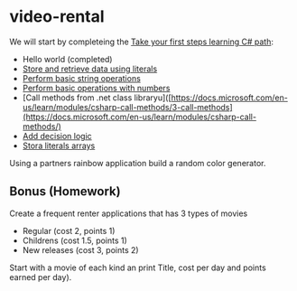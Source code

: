 # video-rental

We will start by completeing the [Take your first steps learning C# path](https://docs.microsoft.com/en-us/learn/paths/csharp-first-steps/):
- Hello world (completed)
- [Store and retrieve data using literals](https://docs.microsoft.com/en-us/learn/modules/csharp-literals-variables/)
- [Perform basic string operations](https://docs.microsoft.com/en-us/learn/modules/csharp-basic-formatting/)
- [Perform basic operations with numbers](https://docs.microsoft.com/en-us/learn/modules/csharp-basic-operations/)
- [Call methods from .net class libraryu]([https://docs.microsoft.com/en-us/learn/modules/csharp-call-methods/3-call-methods](https://docs.microsoft.com/en-us/learn/modules/csharp-call-methods/)
- [Add decision logic](https://docs.microsoft.com/en-us/learn/modules/csharp-if-elseif-else/)
- [Stora literals arrays](https://docs.microsoft.com/en-us/learn/modules/csharp-arrays/)

Using a partners rainbow application build a random color generator.

## Bonus (Homework)

Create a frequent renter applications that has 3 types of movies
- Regular (cost 2, points 1)
- Childrens (cost 1.5, points 1)
- New releases (cost 3, points 2)

Start with a movie of each kind an print Title, cost per day and points earned per day).

